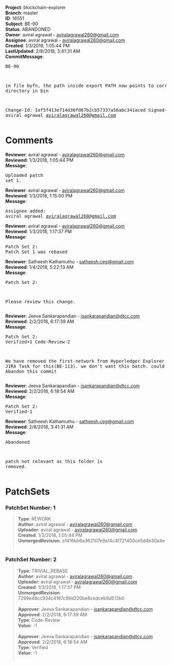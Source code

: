 <strong>Project</strong>: blockchain-explorer<br><strong>Branch</strong>: master<br><strong>ID</strong>: 16551<br><strong>Subject</strong>: BE-90<br><strong>Status</strong>: ABANDONED<br><strong>Owner</strong>: aviral agrawal - aviralagrawal260@gmail.com<br><strong>Assignee</strong>: aviral agrawal - aviralagrawal260@gmail.com<br><strong>Created</strong>: 1/3/2018, 1:05:44 PM<br><strong>LastUpdated</strong>: 2/8/2018, 3:41:31 AM<br><strong>CommitMessage</strong>:<br><pre>BE-90

in file byfn, the path inside export PATH now points to correct directory in bin

Change-Id: Ief5f413e714d30fd67b2cb57337a56abc341aced
Signed-off-by: aviral agrawal <aviralagrawal260@gmail.com>
</pre><h1>Comments</h1><strong>Reviewer</strong>: aviral agrawal - aviralagrawal260@gmail.com<br><strong>Reviewed</strong>: 1/3/2018, 1:05:44 PM<br><strong>Message</strong>: <pre>Uploaded patch set 1.</pre><strong>Reviewer</strong>: aviral agrawal - aviralagrawal260@gmail.com<br><strong>Reviewed</strong>: 1/3/2018, 1:15:00 PM<br><strong>Message</strong>: <pre>Assignee added: aviral agrawal <aviralagrawal260@gmail.com></pre><strong>Reviewer</strong>: aviral agrawal - aviralagrawal260@gmail.com<br><strong>Reviewed</strong>: 1/3/2018, 1:17:37 PM<br><strong>Message</strong>: <pre>Patch Set 2: Patch Set 1 was rebased</pre><strong>Reviewer</strong>: Satheesh Kathamuthu - satheesh.ceg@gmail.com<br><strong>Reviewed</strong>: 1/4/2018, 5:22:13 AM<br><strong>Message</strong>: <pre>Patch Set 2:

Please review this change.</pre><strong>Reviewer</strong>: Jeeva Sankarapandian - jsankarapandian@dtcc.com<br><strong>Reviewed</strong>: 2/2/2018, 6:17:39 AM<br><strong>Message</strong>: <pre>Patch Set 2: Verified+1 Code-Review-2

We have removed the first-network from Hyperledger Explorer , we had JIRA Task for this(BE-113). we don't want this batch. could you please Abandon this commit</pre><strong>Reviewer</strong>: Jeeva Sankarapandian - jsankarapandian@dtcc.com<br><strong>Reviewed</strong>: 2/2/2018, 6:18:54 AM<br><strong>Message</strong>: <pre>Patch Set 2: Verified-1</pre><strong>Reviewer</strong>: Satheesh Kathamuthu - satheesh.ceg@gmail.com<br><strong>Reviewed</strong>: 2/8/2018, 3:41:31 AM<br><strong>Message</strong>: <pre>Abandoned

patch not relevant as this folder is removed.</pre><h1>PatchSets</h1><h3>PatchSet Number: 1</h3><blockquote><strong>Type</strong>: REWORK<br><strong>Author</strong>: aviral agrawal - aviralagrawal260@gmail.com<br><strong>Uploader</strong>: aviral agrawal - aviralagrawal260@gmail.com<br><strong>Created</strong>: 1/3/2018, 1:05:44 PM<br><strong>UnmergedRevision</strong>: e1416bb6a362107e9a14c4f721400ce5d4b30a4e<br><br></blockquote><h3>PatchSet Number: 2</h3><blockquote><strong>Type</strong>: TRIVIAL_REBASE<br><strong>Author</strong>: aviral agrawal - aviralagrawal260@gmail.com<br><strong>Uploader</strong>: aviral agrawal - aviralagrawal260@gmail.com<br><strong>Created</strong>: 1/3/2018, 1:17:37 PM<br><strong>UnmergedRevision</strong>: 7299e48cc934c4197c99d320be8cedceb9d513b0<br><br><strong>Approver</strong>: Jeeva Sankarapandian - jsankarapandian@dtcc.com<br><strong>Approved</strong>: 2/2/2018, 6:17:39 AM<br><strong>Type</strong>: Code-Review<br><strong>Value</strong>: -1<br><br><strong>Approver</strong>: Jeeva Sankarapandian - jsankarapandian@dtcc.com<br><strong>Approved</strong>: 2/2/2018, 6:18:54 AM<br><strong>Type</strong>: Verified<br><strong>Value</strong>: -1<br><br></blockquote>